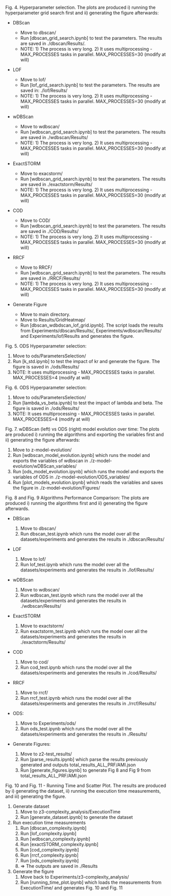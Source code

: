 Fig. 4. Hyperparameter selection. The plots are produced i) running the hyperparameter grid search first and ii) generating the figure afterwards:

- DBScan
	- Move to dbscan/
	- Run [dbscan_grid_search.ipynb] to test the parameters. The results are saved in ./dbscan/Results/. 
	- NOTE: 1) The process is very long. 2) It uses multiprocessing - MAX_PROCESSES tasks in parallel. MAX_PROCESSES=30 (modify at will) 
- LOF
	- Move to lof/
	- Run [lof_grid_search.ipynb] to test the parameters. The results are saved in: ./lof/Results/
	- NOTE: 1) The process is very long. 2) It uses multiprocessing - MAX_PROCESSES tasks in parallel. MAX_PROCESSES=30 (modify at will)    
- wDBScan
	- Move to wdbscan/
	- Run [wdbscan_grid_search.ipynb] to test the parameters. The results are saved in ./wdbscan/Results/
	- NOTE: 1) The process is very long. 2) It uses multiprocessing - MAX_PROCESSES tasks in parallel. MAX_PROCESSES=30 (modify at will) 
- ExactSTORM
	- Move to exacstorm/
	- Run [wdbscan_grid_search.ipynb] to test the parameters. The results are saved in ./exactstorm/Results/
	- NOTE: 1) The process is very long. 2) It uses multiprocessing - MAX_PROCESSES tasks in parallel. MAX_PROCESSES=30 (modify at will)     
- COD
	- Move to COD/
	- Run [wdbscan_grid_search.ipynb] to test the parameters. The results are saved in ./COD/Results/
	- NOTE: 1) The process is very long. 2) It uses multiprocessing - MAX_PROCESSES tasks in parallel. MAX_PROCESSES=30 (modify at will) 
- RRCF
	- Move to RRCF/
	- Run [wdbscan_grid_search.ipynb] to test the parameters. The results are saved in ./RRCF/Results/
	- NOTE: 1) The process is very long. 2) It uses multiprocessing - MAX_PROCESSES tasks in parallel. MAX_PROCESSES=30 (modify at will)   
  
- Generate Figure
	- Move to main directory.
	- Move to Results/GridHeatmap/
	- Run [dbscan_wdbdscan_lof_grid.ipynb]. The script loads the results from Experiments/dbscan/Results/, Experiments/wdbscan/Results/ and Experiments/lof/Results and generates the figure.

Fig. 5. ODS Hyperparameter selection:
  1. Move to ods/ParametersSelection/
  2. Run [k_std.ipynb] to test the impact of kr and generate the figure. The figure is saved in ./ods/Results/
  3. NOTE: It uses multiprocessing - MAX_PROCESSES tasks in parallel. MAX_PROCESSES=4 (modify at will)
  
Fig. 6. ODS Hyperparameter selection:
  1. Move to ods/ParametersSelection/
  2. Run [lambda_vs_beta.ipynb] to test the impact of lambda and beta. The figure is saved in ./ods/Results/
  3. NOTE: It uses multiprocessing - MAX_PROCESSES tasks in parallel. MAX_PROCESSES=4 (modify at will)

Fig. 7. wDBScan (left) vs ODS (right) model evolution over time: The plots are produced i) running the algorithms and exporting the variables first and ii) generating the figure afterwards:
  1. Move to z-model-evolution/
  2. Run [wdbscan_model_evolution.ipynb] which runs the model and exports the variables of wdbscan in ./z-model-evolution/wDBScan_variables/
  3. Run [ods_model_evolution.ipynb] which runs the model and exports the variables of ODS in ./z-model-evolution/ODS_variables/
  4. Run [plot_models_evolution.ipynb] which reads the variables and saves the figure in ./z-model-evolution/Figures/
  
 Fig. 8 and Fig. 9 Algorithms Performance Comparison: The plots are produced i) running the algorithms first and ii) generating the figure afterwards.
 
  - DBScan
    1. Move to dbscan/
    2. Run dbscan_test.ipynb which runs the model over all the datasets/experiments and generates the results in ./dbscan/Results/
  - LOF
    1. Move to lof/
    2. Run lof_test.ipynb which runs the model over all the datasets/experiments and generates the results in ./lof/Results/    
  - wDBScan
    1. Move to wdbscan/
    2. Run wdbscan_test.ipynb which runs the model over all the datasets/experiments and generates the results in ./wdbscan/Results/
  - ExactSTORM
    1. Move to exactstorm/
    2. Run exactstorm_test.ipynb which runs the model over all the datasets/experiments and generates the results in ./exactstorm/Results/
  - COD
    1. Move to cod/
    2. Run cod_test.ipynb which runs the model over all the datasets/experiments and generates the results in ./cod/Results/
  - RRCF
    1. Move to rrcf/
    2. Run rrcf_test.ipynb which runs the model over all the datasets/experiments and generates the results in ./rrcf/Results/
  - ODS:
    1. Move to Experiments/ods/
    2. Run ods_test.ipynb which runs the model over all the datasets/experiments and generates the results in ./Results/
    
  - Generate Figures:
    1. Move to z2-test_results/
    2. Run [parse_results.ipynb] which parse the results previously generated and outputs total_results_ALL_PRF/AMI.json
    3. Run [generate_figures.ipynb] to generate Fig 8 and Fig 9 from total_results_ALL_PRF/AMI.json

Fig. 10 and Fig. 11 - Running Time and Scatter Plot. The results are produced by i) generating the dataset, ii) running the execution time measurements, and iii) generating the figure.
  1. Generate dataset
    	1. Move to z3-complexity_analysis/ExecutionTime
    	2. Run [generate_dataset.ipynb] to generate the dataset
  2. Run execution time measurements 
    	1. Run [dbscan_complexity.ipynb]
    	2. Run [lof_complexity.ipynb]
    	3. Run [wdbscan_complexity.ipynb]
    	4. Run [exactSTORM_complexity.ipynb]
    	5. Run [cod_complexity.ipynb]
    	6. Run [rrcf_complexity.ipynb]    
    	7. Run [ods_complexity.ipynb]
    	8. => The outputs are saved in ./Results
  3. Generate the figure
    	1. Move back to Experiments/z3-complexity_analysis/
    	2. Run [running_time_plot.ipynb] which loads the measurements from ExecutionTime/ and generates Fig. 10 and Fig. 11
